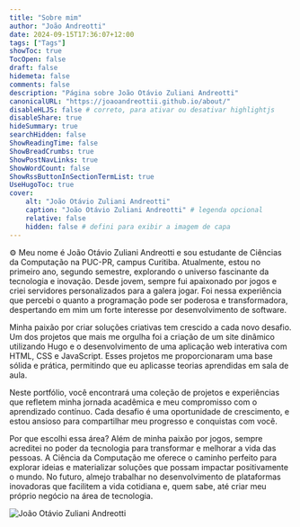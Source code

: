 ```yaml
---
title: "Sobre mim"
author: "João Andreotti"
date: 2024-09-15T17:36:07+12:00
tags: ["Tags"]
showToc: true
TocOpen: false
draft: false
hidemeta: false
comments: false
description: "Página sobre João Otávio Zuliani Andreotti"
canonicalURL: "https://joaoandreottii.github.io/about/"
disableHLJS: false # correto, para ativar ou desativar highlightjs
disableShare: true
hideSummary: true
searchHidden: false
ShowReadingTime: false
ShowBreadCrumbs: true
ShowPostNavLinks: true
ShowWordCount: false
ShowRssButtonInSectionTermList: true
UseHugoToc: true
cover:
    alt: "João Otávio Zuliani Andreotti"
    caption: "João Otávio Zuliani Andreotti" # legenda opcional
    relative: false
    hidden: false # defini para exibir a imagem de capa
---
```


⚙️ Meu nome é João Otávio Zuliani Andreotti e sou estudante de Ciências da Computação na PUC-PR, campus Curitiba. Atualmente, estou no primeiro ano, segundo semestre, explorando o universo fascinante da tecnologia e inovação. Desde jovem, sempre fui apaixonado por jogos e criei servidores personalizados para a galera jogar. Foi nessa experiência que percebi o quanto a programação pode ser poderosa e transformadora, despertando em mim um forte interesse por desenvolvimento de software.

Minha paixão por criar soluções criativas tem crescido a cada novo desafio. Um dos projetos que mais me orgulha foi a criação de um site dinâmico utilizando Hugo e o desenvolvimento de uma aplicação web interativa com HTML, CSS e JavaScript. Esses projetos me proporcionaram uma base sólida e prática, permitindo que eu aplicasse teorias aprendidas em sala de aula.

Neste portfólio, você encontrará uma coleção de projetos e experiências que refletem minha jornada acadêmica e meu compromisso com o aprendizado contínuo. Cada desafio é uma oportunidade de crescimento, e estou ansioso para compartilhar meu progresso e conquistas com você.

Por que escolhi essa área? Além de minha paixão por jogos, sempre acreditei no poder da tecnologia para transformar e melhorar a vida das pessoas. A Ciência da Computação me oferece o caminho perfeito para explorar ideias e materializar soluções que possam impactar positivamente o mundo. No futuro, almejo trabalhar no desenvolvimento de plataformas inovadoras que facilitem a vida cotidiana e, quem sabe, até criar meu próprio negócio na área de tecnologia.


![João Otávio Zuliani Andreotti](/fotoo.png)
